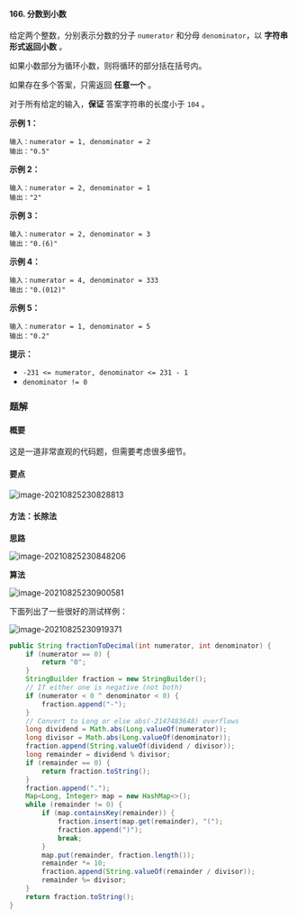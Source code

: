 #### 166. 分数到小数

给定两个整数，分别表示分数的分子 `numerator` 和分母 `denominator`，以 **字符串形式返回小数** 。

如果小数部分为循环小数，则将循环的部分括在括号内。

如果存在多个答案，只需返回 **任意一个** 。

对于所有给定的输入，**保证** 答案字符串的长度小于 `104` 。

**示例 1：**

```shell
输入：numerator = 1, denominator = 2
输出："0.5"
```

**示例 2：**

```shell
输入：numerator = 2, denominator = 1
输出："2"
```

**示例 3：**

```shell
输入：numerator = 2, denominator = 3
输出："0.(6)"
```

**示例 4：**

```shell
输入：numerator = 4, denominator = 333
输出："0.(012)"
```

**示例 5：**

```shell
输入：numerator = 1, denominator = 5
输出："0.2"
```

**提示：**

- `-231 <= numerator, denominator <= 231 - 1`
- `denominator != 0`

### 题解

#### 概要

这是一道非常直观的代码题，但需要考虑很多细节。

#### 要点

![image-20210825230828813](http://gitlab.wsh-study.com/xp-study/LeeteCode/-/blob/master/字符串相关/images/分数到小数/1.jpg)

#### 方法：长除法

**思路**

![image-20210825230848206](http://gitlab.wsh-study.com/xp-study/LeeteCode/-/blob/master/字符串相关/images/分数到小数/2.jpg)

**算法**

![image-20210825230900581](http://gitlab.wsh-study.com/xp-study/LeeteCode/-/blob/master/字符串相关/images/分数到小数/3.jpg)

下面列出了一些很好的测试样例：

![image-20210825230919371](http://gitlab.wsh-study.com/xp-study/LeeteCode/-/blob/master/字符串相关/images/分数到小数/4.jpg)

```java
public String fractionToDecimal(int numerator, int denominator) {
    if (numerator == 0) {
        return "0";
    }
    StringBuilder fraction = new StringBuilder();
    // If either one is negative (not both)
    if (numerator < 0 ^ denominator < 0) {
        fraction.append("-");
    }
    // Convert to Long or else abs(-2147483648) overflows
    long dividend = Math.abs(Long.valueOf(numerator));
    long divisor = Math.abs(Long.valueOf(denominator));
    fraction.append(String.valueOf(dividend / divisor));
    long remainder = dividend % divisor;
    if (remainder == 0) {
        return fraction.toString();
    }
    fraction.append(".");
    Map<Long, Integer> map = new HashMap<>();
    while (remainder != 0) {
        if (map.containsKey(remainder)) {
            fraction.insert(map.get(remainder), "(");
            fraction.append(")");
            break;
        }
        map.put(remainder, fraction.length());
        remainder *= 10;
        fraction.append(String.valueOf(remainder / divisor));
        remainder %= divisor;
    }
    return fraction.toString();
}
```

